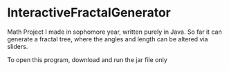 # InteractiveFractalGenerator
Math Project I made in sophomore year, written purely in Java. So far it can generate a fractal tree, where the angles and length can be altered via sliders.

To open this program, download and run the jar file only
